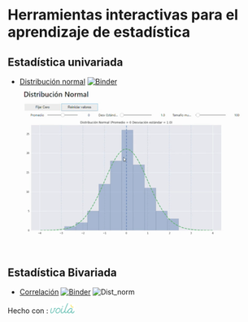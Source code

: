 # Herramientas interactivas para el aprendizaje de estadística

## Estadística univariada
* [Distribución normal](https://mybinder.org/v2/gh/Yagwar/stats_interact/master?urlpath=%2Fvoila%2Frender%2Fdist_normal.ipynb) [![Binder](https://mybinder.org/badge_logo.svg)](https://mybinder.org/v2/gh/Yagwar/stats_interact/master?urlpath=voila%2Frender%2Fdist_normal.ipynb)
![Dist_norm](curva_normal.gif)


## Estadística Bivariada
* [Correlación](https://mybinder.org/v2/gh/Yagwar/stats_interact/master?urlpath=%2Fvoila%2Frender%2Fcorrelaciones.ipynb) [![Binder](https://mybinder.org/badge_logo.svg)](https://mybinder.org/v2/gh/Yagwar/stats_interact/master?urlpath=voila%2Frender%2Fcorrelaciones.ipynb)
![Dist_norm](correlaciones.gif)


Hecho con : <img src="https://github.com/voila-dashboards/voila/raw/master/docs/source/voila-logo.svg?sanitize=true" width="48">

